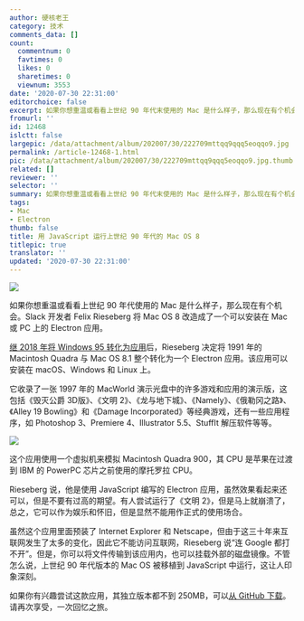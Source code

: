 ```yaml
---
author: 硬核老王
category: 技术
comments_data: []
count:
  commentnum: 0
  favtimes: 0
  likes: 0
  sharetimes: 0
  viewnum: 3553
date: '2020-07-30 22:31:00'
editorchoice: false
excerpt: 如果你想重温或看看上世纪 90 年代末使用的 Mac 是什么样子，那么现在有个机会。
fromurl: ''
id: 12468
islctt: false
largepic: /data/attachment/album/202007/30/222709mttqq9qqq5eoqqo9.jpg
permalink: /article-12468-1.html
pic: /data/attachment/album/202007/30/222709mttqq9qqq5eoqqo9.jpg.thumb.jpg
related: []
reviewer: ''
selector: ''
summary: 如果你想重温或看看上世纪 90 年代末使用的 Mac 是什么样子，那么现在有个机会。
tags:
- Mac
- Electron
thumb: false
title: 用 JavaScript 运行上世纪 90 年代的 Mac OS 8
titlepic: true
translator: ''
updated: '2020-07-30 22:31:00'
---
```


![](/data/attachment/album/202007/30/222709mttqq9qqq5eoqqo9.jpg)


如果你想重温或看看上世纪 90 年代使用的 Mac 是什么样子，那么现在有个机会。Slack 开发者 Felix Rieseberg 将 Mac OS 8 改造成了一个可以安装在 Mac 或 PC 上的 Electron 应用。


[继 2018 年将 Windows 95 转化为应用](https://www.theverge.com/2018/8/23/17773180/microsoft-windows-95-app-download-features)后，Rieseberg 决定将 1991 年的 Macintosh Quadra 与 Mac OS 8.1 整个转化为一个 Electron 应用。该应用可以安装在 macOS、Windows 和 Linux 上。


它收录了一张 1997 年的 MacWorld 演示光盘中的许多游戏和应用的演示版，这包括《毁灭公爵 3D版》、《文明 2》、《龙与地下城》、《Namely》、《俄勒冈之路》、《Alley 19 Bowling》和《Damage Incorporated》等经典游戏，还有一些应用程序，如 Photoshop 3、Premiere 4、Illustrator 5.5、StuffIt 解压软件等等。


![](/data/attachment/album/202007/30/223148mw1a2wija42qqbqj.gif)


这个应用使用一个虚拟机来模拟 Macintosh Quadra 900，其 CPU 是苹果在过渡到 IBM 的 PowerPC 芯片之前使用的摩托罗拉 CPU。


Rieseberg 说，他是使用 JavaScript 编写的 Electron 应用，虽然效果看起来还可以，但是不要有过高的期望。有人尝试运行了《文明 2》，但是马上就崩溃了，总之，它可以作为娱乐和怀旧，但是显然不能用作正式的使用场合。


虽然这个应用里面预装了 Internet Explorer 和 Netscape，但由于这三十年来互联网发生了太多的变化，因此它不能访问互联网，Rieseberg 说“连 Google 都打不开”。但是，你可以将文件传输到该应用内，也可以挂载外部的磁盘镜像。不管怎么说，上世纪 90 年代版本的 Mac OS 被移植到 JavaScript 中运行，这让人印象深刻。


如果你有兴趣尝试这款应用，其独立版本都不到 250MB，可以[从 GitHub 下载](https://github.com/felixrieseberg/macintosh.js)。请再次享受，一次回忆之旅。